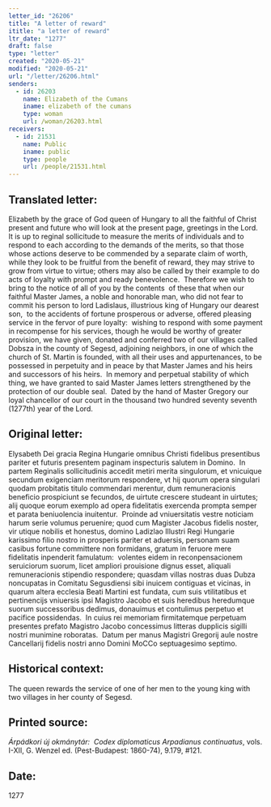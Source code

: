 ```yaml
---
letter_id: "26206"
title: "A letter of reward"
ititle: "a letter of reward"
ltr_date: "1277"
draft: false
type: "letter"
created: "2020-05-21"
modified: "2020-05-21"
url: "/letter/26206.html"
senders:
  - id: 26203
    name: Elizabeth of the Cumans
    iname: elizabeth of the cumans
    type: woman
    url: /woman/26203.html
receivers:
  - id: 21531
    name: Public
    iname: public
    type: people
    url: /people/21531.html
---
```

<h2> Translated letter:</h2><p>Elizabeth by the grace of God queen of Hungary to all the faithful of Christ present and future who will look at the present page, greetings in the Lord.&nbsp;&nbsp; It is up to reginal sollicitude to measure the merits of individuals and to respond to each according to the demands of the merits, so that those whose actions deserve to be commended by a separate claim of worth, while they look to be fruitful from the benefit of reward, they may strive to grow from virtue to virtue; others may also be called by their example to do acts of loyalty with prompt and ready benevolence.&nbsp; Therefore we wish to bring to the notice of all of you by the contents&nbsp; of these that when our faithful Master James, a noble and honorable man, who did not fear to commit his person to lord Ladislaus, illustrious king of Hungary our dearest son, &nbsp;to the accidents of fortune prosperous or adverse, offered pleasing service in the fervor of pure loyalty:&nbsp; wishing to respond with some payment in recompense for his services, though he would be worthy of greater provision, we have given, donated and conferred two of our villages called Dobsza in the county of Segesd, adjoining neighbors, in one of which the church of St. Martin is founded, with all their uses and appurtenances, to be possessed in perpetuity and in peace by that Master James and his heirs and successors of his heirs.&nbsp; In memory and perpetual stability of which thing, we have granted to said Master James letters strengthened by the protection of our double seal.&nbsp; Dated by the hand of Master Gregory our loyal chancellor of our court in the thousand two hundred seventy seventh (1277th) year of the Lord.</p><h2 class="mt-4"> Original letter:</h2><p>Elysabeth Dei gracia Regina Hungarie omnibus Christi fidelibus presentibus pariter et futuris presentem paginam inspecturis salutem in Domino.&nbsp; In partem Reginalis sollicitudinis accedit metiri merita singulorum, et vnicuique secundum exigenciam meritorum respondere, vt hij quorum opera singulari quodam probitatis titulo commendari merentur, dum remuneracionis beneficio prospiciunt se fecundos, de uirtute crescere studeant in uirtutes; alij quoque eorum exemplo ad opera fidelitatis exercenda prompta semper et parata beniuolencia inuitentur.&nbsp; Proinde ad vniuersitatis vestre noticiam harum serie volumus peruenire; quod cum Magister Jacobus fidelis noster, vir utique nobilis et honestus, domino Ladizlao Illustri Regi Hungarie karissimo filio nostro in prosperis pariter et aduersis, personam suam casibus fortune committere non formidans, gratum in feruore mere fidelitatis inpenderit famulatum:&nbsp; volentes eidem in reconpensacionem seruiciorum suorum, licet ampliori prouisione dignus esset, aliquali remuneracionis stipendio respondere; quasdam villas nostras duas Dubza noncupatas in Comitatu Segusdiensi sibi inuicem contiguas et vicinas, in quarum altera ecclesia Beati Martini est fundata, cum suis vtilitatibus et pertinencijs vniuersis ipsi Magistro Jacobo et suis heredibus heredumque suorum successoribus dedimus, donauimus et contulimus perpetuo et pacifice possidendas.&nbsp; In cuius rei memoriam firmitatemque perpetuam presentes prefato Magistro Jacobo concessimus litteras dupplicis sigilli nostri munimine roboratas.&nbsp; Datum per manus Magistri Gregorij aule nostre Cancellarij fidelis nostri anno Domini MoCCo septuagesimo septimo.</p><h2 class="mt-4"> Historical context:</h2><p>The queen rewards the service of one of her men to the young king with two villages in her county of Segesd.</p><h2 class="mt-4"> Printed source:</h2><p><i>Árpádkori új okmánytár:&nbsp; Codex diplomaticus Arpadianus continuatus</i>, vols. I-XII, G. Wenzel ed. (Pest-Budapest: 1860-74), 9.179, #121.</p><h2 class="mt-4"> Date:</h2>1277